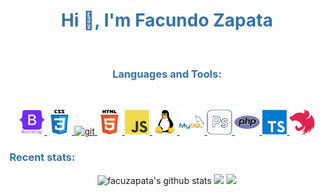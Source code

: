 <h1 align="center" style="color: #3572a5;">Hi 👋, I'm Facundo Zapata</h1>

<br>
<h3 align="center" style="color: #3572a5;">Languages and Tools:</h3>
<br>
<p align="center"> <a href="https://getbootstrap.com" target="_blank" rel="noreferrer"> <img src="https://raw.githubusercontent.com/devicons/devicon/master/icons/bootstrap/bootstrap-plain-wordmark.svg" alt="bootstrap" width="40" height="40"/> </a> <a href="https://www.w3schools.com/css/" target="_blank" rel="noreferrer"> <img src="https://raw.githubusercontent.com/devicons/devicon/master/icons/css3/css3-original-wordmark.svg" alt="css3" width="40" height="40"/> </a>  <a href="https://git-scm.com/" target="_blank" rel="noreferrer"> <img src="https://www.vectorlogo.zone/logos/git-scm/git-scm-icon.svg" alt="git" width="40" height="40"/> </a> <a href="https://www.w3.org/html/" target="_blank" rel="noreferrer"> <img src="https://raw.githubusercontent.com/devicons/devicon/master/icons/html5/html5-original-wordmark.svg" alt="html5" width="40" height="40"/> </a> <a href="https://developer.mozilla.org/en-US/docs/Web/JavaScript" target="_blank" rel="noreferrer"> <img src="https://raw.githubusercontent.com/devicons/devicon/master/icons/javascript/javascript-original.svg" alt="javascript" width="40" height="40"/> </a> <a href="https://www.linux.org/" target="_blank" rel="noreferrer"> <img src="https://raw.githubusercontent.com/devicons/devicon/master/icons/linux/linux-original.svg" alt="linux" width="40" height="40"/> </a> <a href="https://www.mysql.com/" target="_blank" rel="noreferrer"> <img src="https://raw.githubusercontent.com/devicons/devicon/master/icons/mysql/mysql-original-wordmark.svg" alt="mysql" width="40" height="40"/> </a> <a href="https://www.photoshop.com/en" target="_blank" rel="noreferrer"> <img src="https://raw.githubusercontent.com/devicons/devicon/master/icons/photoshop/photoshop-line.svg" alt="photoshop" width="40" height="40"/> </a> <a href="https://www.php.net" target="_blank" rel="noreferrer"> <img src="https://raw.githubusercontent.com/devicons/devicon/master/icons/php/php-original.svg" alt="php" width="40" height="40"/>
<img src="https://raw.githubusercontent.com/devicons/devicon/master/icons/typescript/typescript-original.svg" alt="ts" width="40" height="40"/> </a>
<img src="https://raw.githubusercontent.com/devicons/devicon/master/icons/nestjs/nestjs-original.svg" alt="ts" width="40" height="40"/>
</p>


<h3 align="left" style="color: #3572a5;">Recent stats:</h3>


<p align="center" dir="auto">
  <img height="50%" width="auto" src="https://github-readme-stats.vercel.app/api?username=facuzapata&show_icons=true&include_all_commits=true&theme=github_dark&hide_border=true" alt="facuzapata's github stats" style="max-width: 100%" />  
  <img height="50%" width="auto" src="https://github-readme-stats.vercel.app/api/top-langs/?username=facuzapata&layout=compact&theme=github_dark&hide_border=true" style="max-width: 100%"/>
  <img src="https://github-readme-streak-stats.herokuapp.com?user=facuzapata&amp;theme=github_dark_blue&amp;hide_border=true" style="max-width: 100%;">
</p>

<br>

<br>
